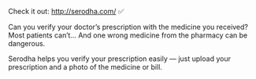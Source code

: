 Check it out: http://serodha.com/ ✅

Can you verify your doctor’s prescription with the medicine you received?
Most patients can’t… And one wrong medicine from the pharmacy can be dangerous.

Serodha helps you verify your prescription easily — just upload your prescription and a photo of the medicine or bill.

